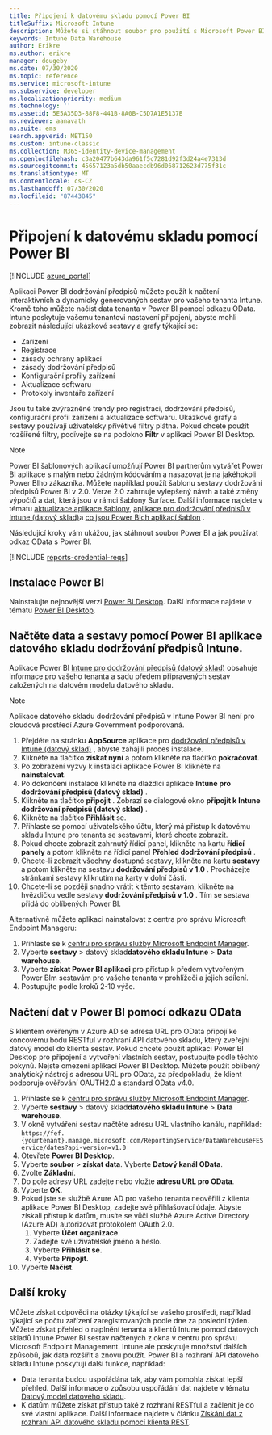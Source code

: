 ```yaml
---
title: Připojení k datovému skladu pomocí Power BI
titleSuffix: Microsoft Intune
description: Můžete si stáhnout soubor pro použití s Microsoft Power BI, který vám umožní načíst interaktivní, dynamicky generované sestavy vašeho tenanta Microsoft Intune.
keywords: Intune Data Warehouse
author: Erikre
ms.author: erikre
manager: dougeby
ms.date: 07/30/2020
ms.topic: reference
ms.service: microsoft-intune
ms.subservice: developer
ms.localizationpriority: medium
ms.technology: ''
ms.assetid: 5E5A35D3-88F8-441B-8A0B-C5D7A1E5137B
ms.reviewer: aanavath
ms.suite: ems
search.appverid: MET150
ms.custom: intune-classic
ms.collection: M365-identity-device-management
ms.openlocfilehash: c3a20477b643da961f5c7281d92f3d24a4e7313d
ms.sourcegitcommit: 45657123a5db50aaecdb96d068712623d775f31c
ms.translationtype: MT
ms.contentlocale: cs-CZ
ms.lasthandoff: 07/30/2020
ms.locfileid: "87443845"
---
```

# <a name="connect-to-the-data-warehouse-with-power-bi"></a>Připojení k datovému skladu pomocí Power BI

[!INCLUDE [azure_portal](../includes/azure_portal.md)]

Aplikaci Power BI dodržování předpisů můžete použít k načtení interaktivních a dynamicky generovaných sestav pro vašeho tenanta Intune. Kromě toho můžete načíst data tenanta v Power BI pomocí odkazu OData. Intune poskytuje vašemu tenantovi nastavení připojení, abyste mohli zobrazit následující ukázkové sestavy a grafy týkající se:  

- Zařízení
- Registrace
- zásady ochrany aplikací
- zásady dodržování předpisů
- Konfigurační profily zařízení
- Aktualizace softwaru
- Protokoly inventáře zařízení

Jsou tu také zvýrazněné trendy pro registraci, dodržování předpisů, konfigurační profil zařízení a aktualizace softwaru. Ukázkové grafy a sestavy používají uživatelsky přívětivé filtry plátna. Pokud chcete použít rozšířené filtry, podívejte se na podokno **Filtr** v aplikaci Power BI Desktop.

> [!NOTE]
> Power BI šablonových aplikací umožňují Power BI partnerům vytvářet Power BI aplikace s malým nebo žádným kódováním a nasazovat je na jakéhokoli Power BIho zákazníka. Můžete například použít šablonu sestavy dodržování předpisů Power BI v 2.0. Verze 2.0 zahrnuje vylepšený návrh a také změny výpočtů a dat, která jsou v rámci šablony Surface. Další informace najdete v tématu [aktualizace aplikace šablony](https://docs.microsoft.com/power-bi/service-template-apps-install-distribute#update-a-template-app), [aplikace pro dodržování předpisů v Intune (datový sklad)](https://appsource.microsoft.com/product/power-bi/pbi_intune.intune_compliance_dw_app-preview?flightCodes=65ede247-5273-43b8-8a25-b89c7d211fbd)a [co jsou Power BIch aplikací šablon](https://docs.microsoft.com/power-bi/service-template-apps-overview) .

Následující kroky vám ukážou, jak stáhnout soubor Power BI a jak používat odkaz OData s Power BI.

[!INCLUDE [reports-credential-reqs](../includes/reports-credential-reqs.md)]

## <a name="install-power-bi"></a>Instalace Power BI

Nainstalujte nejnovější verzi [Power BI Desktop](https://aka.ms/intune/datawarehouseapi/installpowerbi). Další informace najdete v tématu [Power BI Desktop](https://powerbi.microsoft.com/desktop).

## <a name="load-the-data-and-reports-using-the-power-bi-intune-compliance-data-warehouse-app"></a>Načtěte data a sestavy pomocí Power BI aplikace datového skladu dodržování předpisů Intune.

Aplikace Power BI [Intune pro dodržování předpisů (datový sklad)](https://aka.ms/intune/datawarehouseapi/getpowerbiapp) obsahuje informace pro vašeho tenanta a sadu předem připravených sestav založených na datovém modelu datového skladu.

> [!NOTE]
> Aplikace datového skladu dodržování předpisů v Intune Power BI není pro cloudová prostředí Azure Government podporovaná.

1. Přejděte na stránku **AppSource** aplikace pro [dodržování předpisů v Intune (datový sklad)](https://aka.ms/intune/datawarehouseapi/getpowerbiapp) , abyste zahájili proces instalace.
2. Klikněte na tlačítko **získat nyní** a potom klikněte na tlačítko **pokračovat**.
3. Po zobrazení výzvy k instalaci aplikace Power BI klikněte na **nainstalovat**.
4. Po dokončení instalace klikněte na dlaždici aplikace **Intune pro dodržování předpisů (datový sklad)** .
5. Klikněte na tlačítko **připojit** . Zobrazí se dialogové okno **připojit k Intune dodržování předpisů (datový sklad)** .
6. Klikněte na tlačítko **Přihlásit** se.
7. Přihlaste se pomocí uživatelského účtu, který má přístup k datovému skladu Intune pro tenanta se sestavami, které chcete zobrazit.
8. Pokud chcete zobrazit zahrnutý řídicí panel, klikněte na kartu **řídicí panely** a potom klikněte na řídicí panel **Přehled dodržování předpisů** .
9. Chcete-li zobrazit všechny dostupné sestavy, klikněte na kartu **sestavy** a potom klikněte na sestavu **dodržování předpisů v 1.0** . Procházejte stránkami sestavy kliknutím na karty v dolní části.
10. Chcete-li se později snadno vrátit k těmto sestavám, klikněte na hvězdičku vedle sestavy **dodržování předpisů v 1.0** . Tím se sestava přidá do oblíbených Power BI.

Alternativně můžete aplikaci nainstalovat z centra pro správu Microsoft Endpoint Manageru:

1. Přihlaste se k [centru pro správu služby Microsoft Endpoint Manager](https://go.microsoft.com/fwlink/?linkid=2109431).
2. Vyberte **sestavy**  >  datový sklad**datového skladu Intune**  >  **Data warehouse**.
3. Vyberte **získat Power BI aplikaci** pro přístup k předem vytvořeným Power BIm sestavám pro vašeho tenanta v prohlížeči a jejich sdílení.
4. Postupujte podle kroků 2-10 výše.

## <a name="load-the-data-in-power-bi-using-the-odata-link"></a>Načtení dat v Power BI pomocí odkazu OData

S klientem ověřeným v Azure AD se adresa URL pro OData připojí ke koncovému bodu RESTful v rozhraní API datového skladu, který zveřejní datový model do klienta sestav. Pokud chcete použít aplikaci Power BI Desktop pro připojení a vytvoření vlastních sestav, postupujte podle těchto pokynů. Nejste omezeni aplikací Power BI Desktop. Můžete použít oblíbený analytický nástroj s adresou URL pro OData, za předpokladu, že klient podporuje ověřování OAUTH2.0 a standard OData v4.0.

1. Přihlaste se k [centru pro správu služby Microsoft Endpoint Manager](https://go.microsoft.com/fwlink/?linkid=2109431).
2. Vyberte **sestavy**  >  datový sklad**datového skladu Intune**  >  **Data warehouse**.
3. V okně vytváření sestav načtěte adresu URL vlastního kanálu, například:<br>
    `https://fef.{yourtenant}.manage.microsoft.com/ReportingService/DataWarehouseFEService/dates?api-version=v1.0`
4. Otevřete **Power BI Desktop**.
5. Vyberte **soubor**  >  **získat data**. Vyberte **Datový kanál OData**.
6. Zvolte **Základní**.
7. Do pole adresy URL zadejte nebo vložte **adresu URL pro OData**.
8. Vyberte **OK**.
9. Pokud jste se službě Azure AD pro vašeho tenanta neověřili z klienta aplikace Power BI Desktop, zadejte své přihlašovací údaje. Abyste získali přístup k datům, musíte se vůči službě Azure Active Directory (Azure AD) autorizovat protokolem OAuth 2.0.  
    1. Vyberte **Účet organizace**.  
    2. Zadejte své uživatelské jméno a heslo.  
    3. Vyberte **Přihlásit se.**  
    4. Vyberte **Připojit**.  
10. Vyberte **Načíst**.

## <a name="next-steps"></a>Další kroky

Můžete získat odpovědi na otázky týkající se vašeho prostředí, například týkající se počtu zařízení zaregistrovaných podle dne za poslední týden. Můžete získat přehled o naplnění tenanta a klientů Intune pomocí datových skladů Intune Power BI sestav načtených z okna v centru pro správu Microsoft Endpoint Management. Intune ale poskytuje množství dalších způsobů, jak data rozšířit a znovu použít. Power BI a rozhraní API datového skladu Intune poskytují další funkce, například:

<!-- - You can use Power BI Desktop to create additional report types with your data. For example, you could create a custom chart representing the ratio of device manufactures in your enterprise. For more information about creating custom reports with Power BI and the Intune Data Warehouse, see `BLOG POST ON POWER BI`. -->
- Data tenanta budou uspořádána tak, aby vám pomohla získat lepší přehled. Další informace o způsobu uspořádání dat najdete v tématu [Datový model datového skladu](reports-ref-data-model.md).
- K datům můžete získat přístup také z rozhraní RESTful a začlenit je do své vlastní aplikace. Další informace najdete v článku [Získání dat z rozhraní API datového skladu pomocí klienta REST](reports-proc-data-rest.md).
